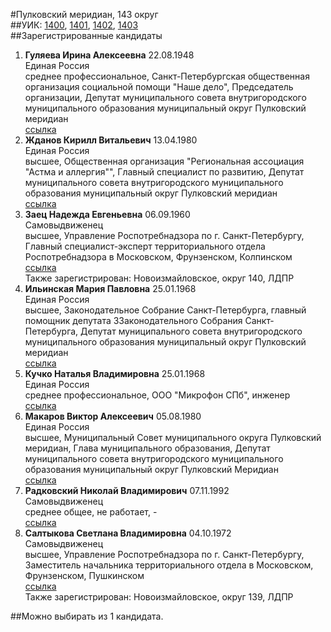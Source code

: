 #Пулковский меридиан, 143 округ  
##УИК: [1400](../../tik27/uik1400.md), [1401](../../tik27/uik1401.md), [1402](../../tik27/uik1402.md), [1403](../../tik27/uik1403.md)  
##Зарегистрированные кандидаты
1. **Гуляева Ирина Алексеевна** 22.08.1948  
Единая Россия  
среднее профессиональное, Санкт-Петербургская общественная организация социальной помощи "Наше дело", Председатель организации, Депутат муниципального совета внутригородского муниципального образования муниципальный округ Пулковский меридиан  
[ссылка](http://www.st-petersburg.vybory.izbirkom.ru/region/region/st-petersburg?action=show&root=1&tvd=4784027145893&vrn=4784027145893&region=78&global=&sub_region=78&prver=0&pronetvd=null&type=341&vibid=4784027146182)  
2. **Жданов Кирилл Витальевич** 13.04.1980  
Единая Россия  
высшее, Общественная организация "Региональная ассоциация "Астма и аллергия"", Главный специалист по развитию, Депутат муниципального совета внутригородского муниципального образования муниципальный округ Пулковский меридиан  
[ссылка](http://www.st-petersburg.vybory.izbirkom.ru/region/region/st-petersburg?action=show&root=1&tvd=4784027145893&vrn=4784027145893&region=78&global=&sub_region=78&prver=0&pronetvd=null&type=341&vibid=4784027146195)  
3. **Заец Надежда Евгеньевна** 06.09.1960  
Самовыдвиженец  
высшее, Управление Роспотребнадзора по г. Санкт-Петербургу, Главный специалист-эксперт территориального отдела Роспотребнадзора в Московском, Фрунзенском, Колпинском  
[ссылка](http://www.st-petersburg.vybory.izbirkom.ru/region/region/st-petersburg?action=show&root=1&tvd=4784027145893&vrn=4784027145893&region=78&global=&sub_region=78&prver=0&pronetvd=null&type=341&vibid=4784027146376)  
Также зарегистрирован: Новоизмайловское, округ 140, ЛДПР
4. **Ильинская Мария Павловна** 25.01.1968  
Единая Россия  
высшее, Законодательное Собрание Санкт-Петербурга, главный помощник депутата ЗЗаконодательного Собрания Санкт-Петербурга, Депутат муниципального совета внутригородского муниципального образования муниципальный округ Пулковский меридиан  
[ссылка](http://www.st-petersburg.vybory.izbirkom.ru/region/region/st-petersburg?action=show&root=1&tvd=4784027145893&vrn=4784027145893&region=78&global=&sub_region=78&prver=0&pronetvd=null&type=341&vibid=4784027146208)  
5. **Кучко Наталья Владимировна** 25.01.1968  
Единая Россия  
среднее профессиональное, ООО "Микрофон СПб", инженер  
[ссылка](http://www.st-petersburg.vybory.izbirkom.ru/region/region/st-petersburg?action=show&root=1&tvd=4784027145893&vrn=4784027145893&region=78&global=&sub_region=78&prver=0&pronetvd=null&type=341&vibid=4784027146222)  
6. **Макаров Виктор Алексеевич** 05.08.1980  
Единая Россия  
высшее, Муниципальный Совет муниципального округа Пулковский меридиан, Глава муниципального образования, Депутат муниципального совета внутригородского муниципального образования муниципальный округ Пулковский Меридиан  
[ссылка](http://www.st-petersburg.vybory.izbirkom.ru/region/region/st-petersburg?action=show&root=1&tvd=4784027145893&vrn=4784027145893&region=78&global=&sub_region=78&prver=0&pronetvd=null&type=341&vibid=4784027146108)  
7. **Радковский Николай Владимирович** 07.11.1992  
Самовыдвиженец  
среднее общее, не работает, -  
[ссылка](http://www.st-petersburg.vybory.izbirkom.ru/region/region/st-petersburg?action=show&root=1&tvd=4784027145893&vrn=4784027145893&region=78&global=&sub_region=78&prver=0&pronetvd=null&type=341&vibid=4784027147427)  
8. **Салтыкова Светлана Владимировна** 04.10.1972  
Самовыдвиженец  
высшее, Управление Роспотребнадзора по г. Санкт-Петербургу, Заместитель начальника территориального отдела в Московском, Фрунзенском, Пушкинском  
[ссылка](http://www.st-petersburg.vybory.izbirkom.ru/region/region/st-petersburg?action=show&root=1&tvd=4784027145893&vrn=4784027145893&region=78&global=&sub_region=78&prver=0&pronetvd=null&type=341&vibid=4784027146390)  
Также зарегистрирован: Новоизмайловское, округ 139, ЛДПР

##Можно выбирать из 1 кандидата.  
